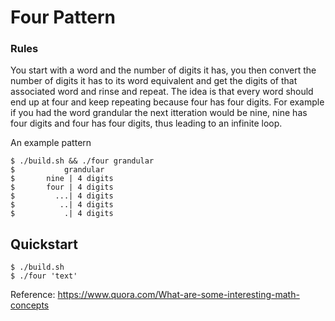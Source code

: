# Four Pattern


### Rules

You start with a word and the number of digits it has, you then convert the number of digits it has to its word equivalent and get the digits of that associated word and rinse and repeat. The idea is that every word should end up at four and keep repeating because four has four digits. For example if you had the word grandular the next itteration would be nine, nine has four digits and four has four digits, thus leading to an infinite loop.

An example pattern

```
$ ./build.sh && ./four grandular
$           grandular
$       nine | 4 digits
$       four | 4 digits
$         ...| 4 digits
$          ..| 4 digits
$           .| 4 digits
```

## Quickstart

```shell
$ ./build.sh
$ ./four 'text'
```

Reference: https://www.quora.com/What-are-some-interesting-math-concepts
